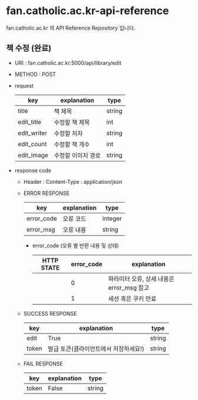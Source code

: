 # fan.catholic.ac.kr-api-reference
fan.catholic.ac.kr 의 API Reference Repository 입니다.

## 책 수정 (완료)
- URI : fan.catholic.ac.kr:5000/api/library/edit
- METHOD : POST
- request

    | key | explanation | type |
    |--- |--- |--- |
    | title | 책 제목 | string |
    | edit_title | 수정할 책 제목 | int |
    | edit_writer | 수정할 저자 | string |
    | edit_count | 수정할 책 개수 | int |
    | edit_image | 수정할 이미지 경로 | string |
    

- response code
    - Header :
        Content-Type : application/json
    - ERROR RESPONSE
    
        |    key   | explanation |   type  |
        | -------- | ----------- |-------- |
        |error_code| 오류 코드  | integer | 
        |error_msg | 오류 내용  | string  |
        
        - error_code (오류 별 반환 내용 및 상태)
        
            | HTTP STATE | error_code | explanation |
            |----------- | ---------- | ----------- |
            |  |0| 파라미터 오류, 상세 내용은 error_msg 참고 |
            |  |1| 세션 혹은 쿠키 만료 |

    
    - SUCCESS RESPONSE
    
        | key | explanation | type |
        |--- |--- |--- |
        | edit | True | string |
        | token | 발급 토큰(클라이언트에서 저장하세요!) | string |

    - FAIL RESPONSE
    
        | key | explanation | type |
        |--- |--- |--- |
        | token | False | string |
